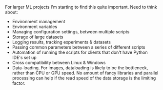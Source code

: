 For larger ML projects I'm starting to find this quite important.   Need to think about:

- Environment management
- Environment variables
- Managing configuration settings, between multiple scripts
- Storage of large datasets
- Logging results, tracking experiments & datasets
- Passing common parameters between a series of different scripts
- Automation of running the scripts for clients that don't have Python IDE's set up
- Cross compatibility between Linux & Windows
- Data-loading.   For images, dataloading is likely to be the bottleneck, rather than CPU or GPU speed.  No amount of fancy libraries and parallel processing can help if the read speed of the data storage is the limiting factor.